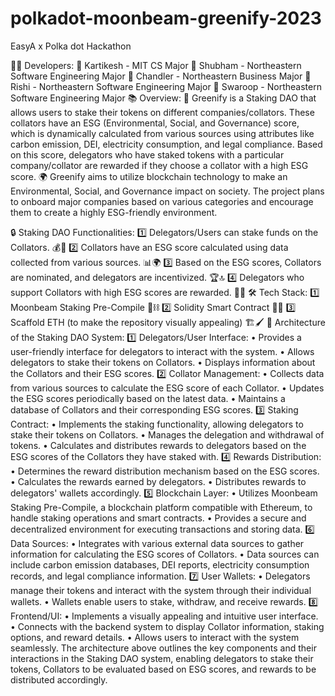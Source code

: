 # polkadot-moonbeam-greenify-2023
EasyA x Polka dot Hackathon

👨‍💻 Developers: 🔹 Kartikesh - MIT CS Major 🔹 Shubham - Northeastern Software Engineering Major 🔹 Chandler - Northeastern Business Major 🔹 Rishi - Northeastern Software Engineering Major 🔹 Swaroop - Northeastern Software Engineering Major
📚 Overview: 🌱 Greenify is a Staking DAO that allows users to stake their tokens on different companies/collators. These collators have an ESG (Environmental, Social, and Governance) score, which is dynamically calculated from various sources using attributes like carbon emission, DEI, electricity consumption, and legal compliance. Based on this score, delegators who have staked tokens with a particular company/collator are rewarded if they choose a collator with a high ESG score.
🌍 Greenify aims to utilize blockchain technology to make an Environmental, Social, and Governance impact on society. The project plans to onboard major companies based on various categories and encourage them to create a highly ESG-friendly environment.

🔒 Staking DAO Functionalities:
1️⃣  Delegators/Users can stake funds on the Collators. 💰💼
2️⃣  Collators have an ESG score calculated using data collected from various sources. 📊🌍
3️⃣  Based on the ESG scores, Collators are nominated, and delegators are incentivized. 🏆🔝
4️⃣  Delegators who support Collators with high ESG scores are rewarded. 🎁🌱
🛠️ Tech Stack: 
1️⃣ Moonbeam Staking Pre-Compile 🌙⛓️ 
2️⃣ Solidity Smart Contract 🧠💡 
3️⃣ Scaffold ETH (to make the repository visually appealing) 🏗️🖌️
🏢 Architecture of the Staking DAO System:
1️⃣ Delegators/User Interface:
•	Provides a user-friendly interface for delegators to interact with the system.
•	Allows delegators to stake their tokens on Collators.
•	Displays information about the Collators and their ESG scores.
2️⃣ Collator Management:
•	Collects data from various sources to calculate the ESG score of each Collator.
•	Updates the ESG scores periodically based on the latest data.
•	Maintains a database of Collators and their corresponding ESG scores.
3️⃣ Staking Contract:
•	Implements the staking functionality, allowing delegators to stake their tokens on Collators.
•	Manages the delegation and withdrawal of tokens.
•	Calculates and distributes rewards to delegators based on the ESG scores of the Collators they have staked with.
4️⃣ Rewards Distribution:
•	Determines the reward distribution mechanism based on the ESG scores.
•	Calculates the rewards earned by delegators.
•	Distributes rewards to delegators' wallets accordingly.
5️⃣ Blockchain Layer:
•	Utilizes Moonbeam Staking Pre-Compile, a blockchain platform compatible with Ethereum, to handle staking operations and smart contracts.
•	Provides a secure and decentralized environment for executing transactions and storing data.
6️⃣ Data Sources:
•	Integrates with various external data sources to gather information for calculating the ESG scores of Collators.
•	Data sources can include carbon emission databases, DEI reports, electricity consumption records, and legal compliance information.
7️⃣ User Wallets:
•	Delegators manage their tokens and interact with the system through their individual wallets.
•	Wallets enable users to stake, withdraw, and receive rewards.
8️⃣ Frontend/UI:
•	Implements a visually appealing and intuitive user interface.
•	Connects with the backend system to display Collator information, staking options, and reward details.
•	Allows users to interact with the system seamlessly.
The architecture above outlines the key components and their interactions in the Staking DAO system, enabling delegators to stake their tokens, Collators to be evaluated based on ESG scores, and rewards to be distributed accordingly.



